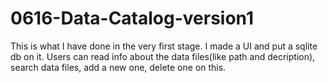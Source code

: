 # 0616-Data-Catalog-version1
This is what I have done in the very first stage. I made a UI and put a sqlite db on it. Users can read info about the data files(like path and decription), search data files, add a new one, delete one on this.
